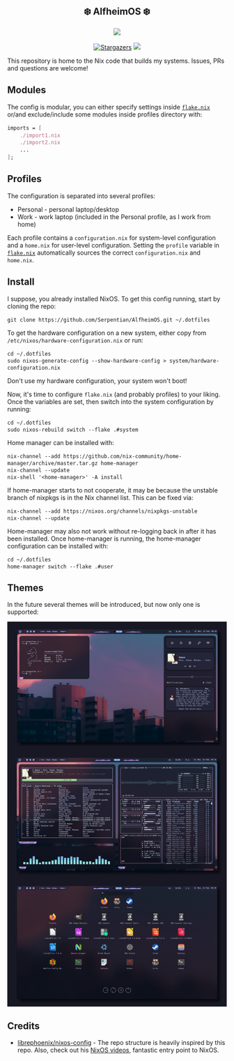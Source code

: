<h2 align="center">❄️  AlfheimOS ❄️ </h2>

<p align="center">
  <img src="https://raw.githubusercontent.com/catppuccin/catppuccin/main/assets/palette/macchiato.png" width="400" />
</p>

<p align="center">
	<a href="https://github.com/ryan4yin/nix-config/stargazers">
		<img alt="Stargazers" src="https://img.shields.io/github/stars/serpentian/AlfheimOS?style=for-the-badge&logo=starship&color=C9CBFF&logoColor=D9E0EE&labelColor=302D41"></a>
    <a href="https://nixos.org/">
        <img src="https://img.shields.io/badge/NixOS-23.11-informational.svg?style=for-the-badge&logo=nixos&color=F2CDCD&logoColor=D9E0EE&labelColor=302D41"></a>
</p>

This repository is home to the Nix code that builds my systems. Issues, PRs
and questions are welcome!

## Modules

The config is modular, you can either specify settings inside [`flake.nix`](https://github.com/Serpentian/AlfheimOS/blob/master/flake.nix) or/and
exclude/include some modules inside profiles directory with:

```nix
imports = [
    ./import1.nix
    ./import2.nix
    ...
];
```

## Profiles

The configuration is separated into several profiles:
* Personal - personal laptop/desktop
* Work - work laptop (included in the Personal profile, as I work from home)

Each profile contains a `configuration.nix` for system-level configuration and a
`home.nix` for user-level configuration. Setting the `profile` variable in
[`flake.nix`](https://github.com/Serpentian/AlfheimOS/blob/master/flake.nix) automatically sources the correct `configuration.nix` and `home.nix`.

## Install

I suppose, you already installed NixOS. To get this config running, start by
cloning the repo:

```
git clone https://github.com/Serpentian/AlfheimOS.git ~/.dotfiles
```

To get the hardware configuration on a new system, either copy from
`/etc/nixos/hardware-configuration.nix` or run:

```
cd ~/.dotfiles
sudo nixos-generate-config --show-hardware-config > system/hardware-configuration.nix
```

Don't use my hardware configuration, your system won't boot!

Now, it's time to configure `flake.nix` (and probably profiles) to your liking.
Once the variables are set, then switch into the system configuration by running:

```
cd ~/.dotfiles
sudo nixos-rebuild switch --flake .#system
```

Home manager can be installed with:

```
nix-channel --add https://github.com/nix-community/home-manager/archive/master.tar.gz home-manager
nix-channel --update
nix-shell '<home-manager>' -A install
```

If home-manager starts to not cooperate, it may be because the unstable branch
of nixpkgs is in the Nix channel list. This can be fixed via:

```
nix-channel --add https://nixos.org/channels/nixpkgs-unstable
nix-channel --update
```

Home-manager may also not work without re-logging back in after it has been
installed. Once home-manager is running, the home-manager configuration can be
installed with:

```
cd ~/.dotfiles
home-manager switch --flake .#user
```

## Themes

In the future several themes will be introduced, but now only one is supported:

![Screen](./assets/screen.png)

## Credits
* [librephoenix/nixos-config](https://github.com/librephoenix/nixos-config?tab=readme-ov-file) - The repo structure is heavily inspired by this repo.
  Also, check out his [NixOS videos](https://piped.video/channel/UCeZyoDTk0J-UPhd7MUktexw), fantastic entry point to NixOS.
